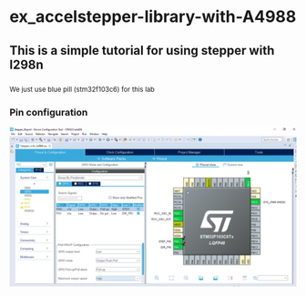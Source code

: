 # ex_accelstepper-library-with-A4988
## This is a simple tutorial for using stepper with l298n
<sub>We just use blue pill (stm32f103c6) for this lab </sub>
### Pin configuration


<picture>
  <source media="(prefers-color-scheme: light)" srcset="https://github.com/zeroboy0010/ex_accelstepper-library-with-A4988/blob/master/Screenshot%20(24).png">
  <img alt="Shows an illustrated sun in light color mode and a moon with stars in dark color mode." src="https://github.com/zeroboy0010/ex_accelstepper-library-with-A4988/blob/master/Screenshot%20(24).png">
</picture>
